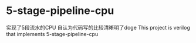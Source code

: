 # 5-stage-pipeline-cpu
实现了5段流水的CPU 自认为代码写的比较清晰明了doge This project is verilog that implements 5-stage-pipeline-cpu
